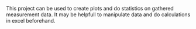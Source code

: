 This project can be used to create plots and do statistics on gathered measurement data.
It may be helpfull to manipulate data and do calculations in excel beforehand.
